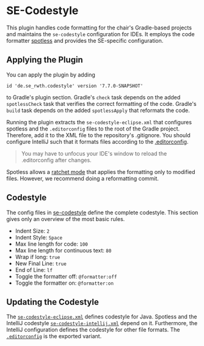 # SE-Codestyle

This plugin handles code formatting for the chair's Gradle-based projects and
maintains the `se-codestyle` configuration for IDEs. It employs the code
formatter [spotless][spotless] and provides the SE-specific configuration.

## Applying the Plugin

You can apply the plugin by adding

```
id 'de.se_rwth.codestyle' version '7.7.0-SNAPSHOT'
```

to Gradle's plugin section. Gradle's `check` task depends on the
added `spotlessCheck` task that verifies the correct formatting of the code.
Gradle's `build` task depends on the added `spotlessApply` that reformats the
code.

Running the plugin extracts the `se-codestyle-eclipse.xml` that configures
spotless and the `.editorconfig` files to the root of the Gradle project.
Therefore, add it to the XML file to the repository's .gitignore. You should
configure IntelliJ such that it formats files according to
the [.editorconfig][editorconfigIntelliJ].

> You may have to unfocus your IDE's window to reload the .editorconfig after
> changes.

Spotless allows a [ratchet mode][ratchet] that applies the formatting only to
modified files. However, we recommend doing a reformatting commit.

## Codestyle

The config files in [se-codestyle][codestyle] define the complete codestyle.
This section gives only an overview of the most basic rules.

* Indent Size: `2`
* Indent Style: `Space`
* Max line length for code: `100`
* Max line length for continuous text: `80`
* Wrap if long: `true`
* New Final Line: `true`
* End of Line: `lf`
* Toggle the formatter off: `@formatter:off`
* Toggle the formatter on: `@formatter:on`

## Updating the Codestyle

The [`se-codestyle-eclipse.xml`][eclipse] defines codestyle for Java. Spotless
and the IntelliJ codestyle [`se-codestyle-intellij.xml`][intellij] depend on it.
Furthermore, the IntelliJ configuration defines the codestyle for
other file formats. The [`.editorconfig`][editorconfig] is the exported variant.

[editorconfigIntelliJ]: https://www.jetbrains.com/help/idea/editorconfig.html

[spotless]: https://github.com/diffplug/spotless

[ratchet]: https://github.com/diffplug/spotless/tree/main/plugin-gradle#ratchet

[codestyle]: src/main/resources/se-codestyle

[eclipse]: src/main/resources/se-codestyle/se-codestyle-eclipse.xml

[intellij]: src/main/resources/se-codestyle/se-codestyle-intellij.xml

[editorconfig]: src/main/resources/se-codestyle/.editorconfig
